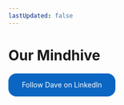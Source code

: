 ```yaml
---
lastUpdated: false
---
```


<script setup>
  import { VPTeamMembers } from 'vitepress/theme'

  const members = [
    {
      avatar: 'https://avatars.githubusercontent.com/u/74470787?v=4',
      name: 'Dave Mount',
      title: 'Creator',
      links: [
        { icon: 'x', link: 'https://x.com/WeAreZenZen'},
        { icon: 'linkedin', link: 'https://www.linkedin.com/comm/mynetwork/discovery-see-all?usecase=PEOPLE_FOLLOWS&followMember=davemount'},
        { icon: 'github', link: 'https://github.com/blueisgreen'},
      ]
    },
    {
      avatar: 'https://avatars.githubusercontent.com/u/157925230?v=4',
      name: 'Zanzibar',
      title: 'Nuclear Hero',
      links: [
        { icon: 'x', link: 'https://x.com/ZanzibarNuclear'},
        { icon: 'github', link: 'https://github.com/ZanzibarNuclear'},
      ]
    },
    ]
</script>
<style>
.libutton {
    display: flex;
    flex-direction: column;
    justify-content: center;
    padding: 7px;
    text-align: center;
    outline: none;
    text-decoration: none !important;
    color: #ffffff !important;
    width: 200px;
    height: 32px;
    border-radius: 16px;
    background-color: #0A66C2;
    font-family: "SF Pro Text", Helvetica, sans-serif;
  }
</style>

# Our Mindhive

<VPTeamMembers size="small" :members="members" />

<a class="libutton" href="https://www.linkedin.com/comm/mynetwork/discovery-see-all?usecase=PEOPLE_FOLLOWS&followMember=davemount" target="_blank">Follow Dave on LinkedIn</a>
